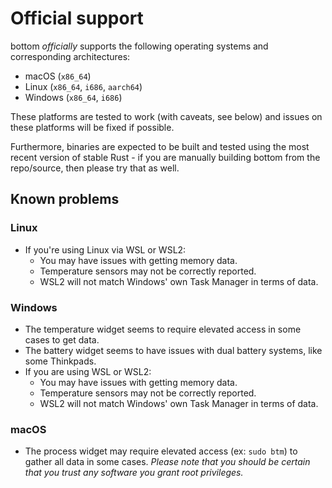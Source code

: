 # Official support

bottom _officially_ supports the following operating systems and corresponding architectures:

- macOS (`x86_64`)
- Linux (`x86_64`, `i686`, `aarch64`)
- Windows (`x86_64`, `i686`)

These platforms are tested to work (with caveats, see below) and issues on these platforms will be fixed if possible.

Furthermore, binaries are expected to be built and tested using the most recent version of stable Rust - if you are manually building
bottom from the repo/source, then please try that as well.

## Known problems

### Linux

- If you're using Linux via WSL or WSL2:
  - You may have issues with getting memory data.
  - Temperature sensors may not be correctly reported.
  - WSL2 will not match Windows' own Task Manager in terms of data.

### Windows

- The temperature widget seems to require elevated access in some cases to get data.
- The battery widget seems to have issues with dual battery systems, like some Thinkpads.
- If you are using WSL or WSL2:
  - You may have issues with getting memory data.
  - Temperature sensors may not be correctly reported.
  - WSL2 will not match Windows' own Task Manager in terms of data.

### macOS

- The process widget may require elevated access (ex: `sudo btm`) to gather all data in some cases. _Please note that you should be certain that you trust any software you grant root privileges._
